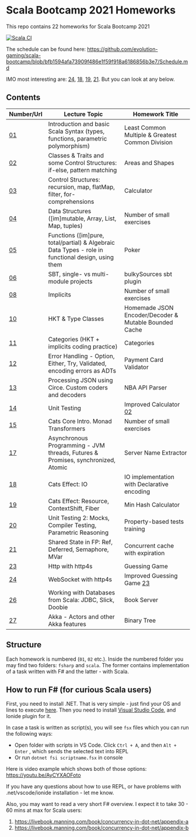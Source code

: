 # Scala Bootcamp 2021 Homeworks

This repo contains 22 homeworks for Scala Bootcamp 2021

[![Scala CI](https://github.com/pintset/scala-bootcamp-homeworks/actions/workflows/bootcamp.yml/badge.svg)](https://github.com/pintset/scala-bootcamp-homeworks/actions/workflows/bootcamp.yml)

The schedule can be found here: https://github.com/evolution-gaming/scala-bootcamp/blob/bfb1594afa73909f486e1f59f918a6186856b3e7/Schedule.md

IMO most interesting are: [24](24), [18](18), [19](19), [21](21). But you can look at any below.

## Contents

| Number/Url | Lecture Topic                                                                                      | Homework Title                                        |
|------------|----------------------------------------------------------------------------------------------------|-------------------------------------------------------|
| [01](01)   | Introduction and basic Scala Syntax (types, functions, parametric polymorphism)                    | Least Common Multiple & Greatest Common Division      |
| [02](02)   | Classes & Traits and some Control Structures: if-else, pattern matching                            | Areas and Shapes                                      |
| [03](03)   | Control Structures: recursion, map, flatMap, filter, for-comprehensions                            | Calculator                                            |
| [04](04)   | Data Structures ([im]mutable, Array, List, Map, tuples)                                            | Number of small exercises                             |
| [05](05)   | Functions ([im]pure, total/partial) & Algebraic Data Types - role in functional design, using them | Poker                                                 |
| [06](06)   | SBT, single- vs multi-module projects                                                              | bulkySources sbt plugin                               |
| [08](08)   | Implicits                                                                                          | Number of small exercises                             |
| [10](10)   | HKT & Type Classes                                                                                 | Homemade JSON Encoder/Decoder & Mutable Bounded Cache |
| [11](11)   | Categories (HKT + implicits coding practice)                                                       | Categories                                            |
| [12](12)   | Error Handling - Option, Either, Try, Validated, encoding errors as ADTs                           | Payment Card Validator                                |
| [13](13)   | Processing JSON using Circe. Custom coders and decoders                                            | NBA API Parser                                        |
| [14](14)   | Unit Testing                                                                                       | Improved Calculator [02](02)                          |
| [15](15)   | Cats Core Intro. Monad Transformers                                                                | Number of small exercises                             |
| [17](17)   | Asynchronous Programming - JVM threads, Futures & Promises, synchronized, Atomic                   | Server Name Extractor                                 |
| [18](18)   | Cats Effect: IO                                                                                    | IO implementation with Declarative encoding           |
| [19](19)   | Cats Effect: Resource, ContextShift, Fiber                                                         | Min Hash Calculator                                   |
| [20](20)   | Unit Testing 2: Mocks, Compiler Testing, Parametric Reasoning                                      | Property-based tests training                         |
| [21](21)   | Shared State in FP: Ref, Deferred, Semaphore, MVar                                                 | Concurrent cache with expiration                      |
| [23](23)   | Http with http4s                                                                                   | Guessing Game                                         |
| [24](24)   | WebSocket with http4s                                                                              | Improved Guessing Game [23](23)                       |
| [26](26)   | Working with Databases from Scala: JDBC, Slick, Doobie                                             | Book Server                                           |
| [27](27)   | Akka - Actors and other Akka features                                                              | Binary Tree                                           |

## Structure

Each homework is numbered (`01`, `02` etc.). Inside the numbered folder you may find two folders: `fsharp` and `scala`. The former contains implementation of a task written with F# and the latter - with Scala.

## How to run F# (for curious Scala users)

First, you need to install .NET. That is very simple - just find your OS and lines to execute [here](https://docs.microsoft.com/en-us/dotnet/core/install/). Then you need to install [Visual Studio Code](https://code.visualstudio.com/), and Ionide plugin for it.

In case a task is written as script(s), you will see `fsx` files which you can run the following ways:

- Open folder with scripts in VS Code. Click `Ctrl + A`, and then `Alt + Enter` , which sends the selected text into REPL
- Or run `dotnet fsi scriptname.fsx` in console

Here is video example which shows both of those options: https://youtu.be/AyCYXAOFoto

If you have any questions about how to use REPL, or have problems with .net/vscode/ionide installation - let me know.

Also, you may want to read a very short F# overview. I expect it to take 30 - 60 mins at max for Scala users:

1. https://livebook.manning.com/book/concurrency-in-dot-net/appendix-a
2. https://livebook.manning.com/book/concurrency-in-dot-net/appendix-b

